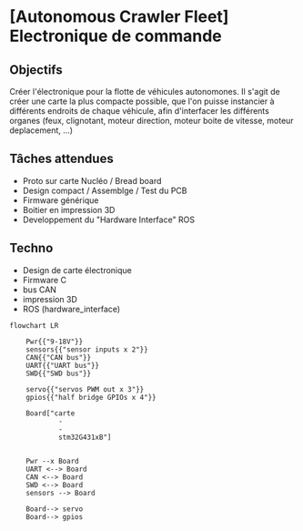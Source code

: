 # [Autonomous Crawler Fleet] Electronique de commande

## Objectifs

Créer l'électronique pour la flotte de véhicules autonomones. Il s'agit de créer une carte la plus compacte possible, que l'on puisse instancier à différents endroits de chaque véhicule, afin d'interfacer les différents organes (feux, clignotant, moteur direction, moteur boite de vitesse, moteur deplacement, ...)


## Tâches attendues
- Proto sur carte Nucléo / Bread board
- Design compact / Assemblge / Test du PCB
- Firmware générique
- Boitier en impression 3D
- Developpement du "Hardware Interface" ROS

## Techno
- Design de carte électronique
- Firmware C
- bus CAN
- impression 3D
- ROS (hardware_interface)

```mermaid
flowchart LR

    Pwr{{"9-18V"}}
    sensors{{"sensor inputs x 2"}}
    CAN{{"CAN bus"}}
    UART{{"UART bus"}}
    SWD{{"SWD bus"}}

    servo{{"servos PWM out x 3"}}
    gpios{{"half bridge GPIOs x 4"}}

    Board["carte
            -
            -
            stm32G431xB"]


    Pwr --x Board
    UART <--> Board
    CAN <--> Board
    SWD <--> Board
    sensors --> Board

    Board--> servo
    Board--> gpios
```
